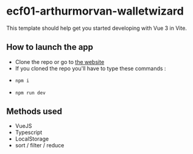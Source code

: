 # ecf01-arthurmorvan-walletwizard

This template should help get you started developing with Vue 3 in Vite.

## How to launch the app

- Clone the repo or go to [the website](https://ecf-01-arthur-morvan-wallet-wizard-ctn4-oeyqb3aek-hautzii.vercel.app)
- If you cloned the repo you'll have to type these commands :
- ```sh
  npm i
  ```
- ```
  npm run dev
  ```

## Methods used 

- VueJS
- Typescript
- LocalStorage
- sort / filter / reduce
